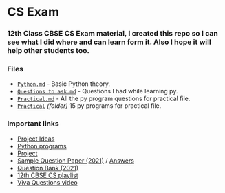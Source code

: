 # CS Exam

### 12th Class CBSE CS Exam material, I created this repo so I can see what I did where and can learn form it. Also I hope it will help other students too.

### Files 

- [`Python.md`](https://github.com/Lilykhan786/CS-Exam/blob/master/Python.md#python) - Basic Python theory. 
- [`Questions to ask.md`](https://github.com/Lilykhan786/CS-Exam/blob/master/QTA.md) - Questions I had while learning py.
- [`Practical.md`](https://github.com/Lilykhan786/CS-Exam/blob/master/Practical.md) - All the py program questions for practical file.
- [`Practical`](https://github.com/Lilykhan786/CS-Exam/tree/master/Practical) *(folder)* 15 py programs for practical file.


### Important links
- [Project Ideas](https://pythonworld.in/practical-project/project-list/)
- [Python programs](https://www.tutorialaicsip.com/cs-xii-pra/term-1-practical-file-cs-class-12/)
- [Project](https://docs.google.com/document/d/1cf6wVjhmO7gdVzU4FKDX-S6aHhdpuXh98LxPnSX0lK4/edit?usp=sharing)
- [Sample Question Paper (2021)](http://cbseacademic.nic.in/web_material/SQP/ClassXII_2021_22/ComputerScience-SQP.pdf) / [Answers](http://cbseacademic.nic.in/web_material/SQP/ClassXII_2021_22/ComputerScience-MS.pdf)
- [Question Bank (2021)](http://cbseacademic.nic.in/web_material/QuestionBank/ClassXII/ComputerScienceXII.pdf)
- [12th CBSE CS playlist](https://youtu.be/f2PMfGfBOPo)
- [Viva Questions video](https://youtu.be/SZcZnr4C-OI)
